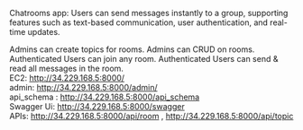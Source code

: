 Chatrooms app: Users can send messages instantly to a group, supporting features such as text-based communication, user authentication, and real-time updates.

Admins can create topics for rooms.
Admins can CRUD on rooms.
Authenticated Users can join any room.
Authenticated Users can send & read all messages in the room.        
EC2: http://34.229.168.5:8000/  
admin: http://34.229.168.5:8000/admin/         
api_schema : http://34.229.168.5:8000/api_schema           
Swagger Ui: http://34.229.168.5:8000/swagger         
APIs:
http://34.229.168.5:8000/api/room ,
http://34.229.168.5:8000/api/topic
